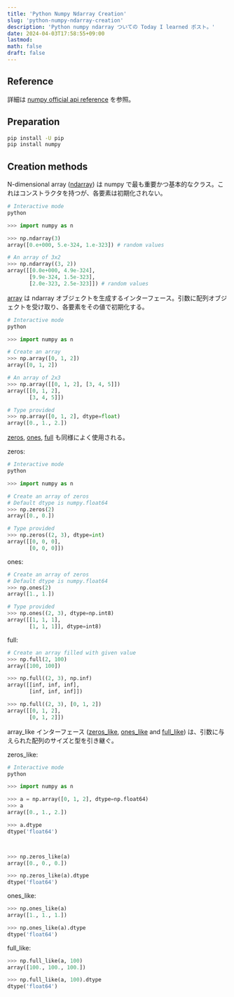 ```yaml
---
title: 'Python Numpy Ndarray Creation'
slug: 'python-numpy-ndarray-creation'
description: 'Python numpy ndarray ついての Today I learned ポスト。'
date: 2024-04-03T17:58:55+09:00
lastmod: 
math: false
draft: false
---
```


## Reference

詳細は [numpy official api reference](https://numpy.org/doc/stable/reference/arrays.ndarray.html) を参照。

## Preparation

```bash
pip install -U pip
pip install numpy
```

## Creation methods

N-dimensional array ([ndarray](https://numpy.org/doc/stable/reference/generated/numpy.ndarray.html#)) は numpy で最も重要かつ基本的なクラス。これはコンストラクタを持つが、各要素は初期化されない。

```python
# Interactive mode
python

>>> import numpy as n

>>> np.ndarray(3)
array([0.e+000, 5.e-324, 1.e-323]) # random values

# An array of 3x2
>>> np.ndarray((3, 2))
array([[0.0e+000, 4.9e-324],
       [9.9e-324, 1.5e-323],
       [2.0e-323, 2.5e-323]]) # random values
```


[array](https://numpy.org/doc/stable/reference/generated/numpy.array.html#numpy.array) は ndarray オブジェクトを生成するインターフェース。引数に配列オブジェクトを受け取り、各要素をその値で初期化する。


```python
# Interactive mode
python

>>> import numpy as n

# Create an array
>>> np.array([0, 1, 2])
array([0, 1, 2])

# An array of 2x3
>>> np.array([[0, 1, 2], [3, 4, 5]])
array([[0, 1, 2],
       [3, 4, 5]])

# Type provided
>>> np.array([0, 1, 2], dtype=float)
array([0., 1., 2.])
```

[zeros](https://numpy.org/doc/stable/reference/generated/numpy.zeros.html#numpy.zeros), [ones](https://numpy.org/doc/stable/reference/generated/numpy.ones.html#numpy.ones), [full](https://numpy.org/doc/stable/reference/generated/numpy.full.html#numpy.full) も同様によく使用される。

zeros:
```python
# Interactive mode
python

>>> import numpy as n

# Create an array of zeros
# Default dtype is numpy.float64
>>> np.zeros(2)
array([0., 0.])

# Type provided
>>> np.zeros((2, 3), dtype=int)
array([[0, 0, 0],
       [0, 0, 0]])
```

ones:
```python
# Create an array of zeros
# Default dtype is numpy.float64
>>> np.ones(2)
array([1., 1.])

# Type provided
>>> np.ones((2, 3), dtype=np.int8)
array([[1, 1, 1],
       [1, 1, 1]], dtype=int8)
```

full:
```python
# Create an array filled with given value
>>> np.full(2, 100)
array([100, 100])

>>> np.full((2, 3), np.inf)
array([[inf, inf, inf],
       [inf, inf, inf]])

>>> np.full((2, 3), [0, 1, 2])
array([[0, 1, 2],
       [0, 1, 2]])
```

array_like インターフェース ([zeros_like](https://numpy.org/doc/stable/reference/generated/numpy.zeros_like.html#numpy.zeros_like), [ones_like](https://numpy.org/doc/stable/reference/generated/numpy.ones_like.html#numpy.ones_like) and [full_like](https://numpy.org/doc/stable/reference/generated/numpy.full_like.html#numpy.full_like)) は、引数に与えられた配列のサイズと型を引き継ぐ。

zeros_like:

```python
# Interactive mode
python

>>> import numpy as n

>>> a = np.array([0, 1, 2], dtype=np.float64)
>>> a
array([0., 1., 2.])

>>> a.dtype
dtype('float64')



>>> np.zeros_like(a)
array([0., 0., 0.])

>>> np.zeros_like(a).dtype
dtype('float64')
```

ones_like:
```python
>>> np.ones_like(a)
array([1., 1., 1.])

>>> np.ones_like(a).dtype
dtype('float64')
```

full_like:
```python
>>> np.full_like(a, 100)
array([100., 100., 100.])

>>> np.full_like(a, 100).dtype
dtype('float64')
```